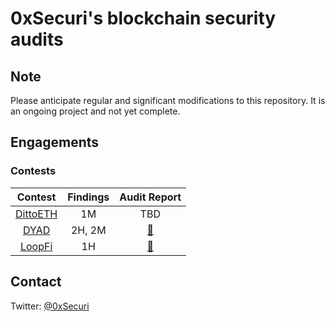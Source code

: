 # 0xSecuri's blockchain security audits

## Note

Please anticipate regular and significant modifications to this repository. It is an ongoing project and not yet complete.

## Engagements

### Contests

|                            Contest                            | Findings |                                 Audit Report                                  |
| :-----------------------------------------------------------: | :------: | :---------------------------------------------------------------------------: |
| [DittoETH](https://www.code4rena.com/audits/2024-03-dittoeth) |    1M    |                                      TBD                                      |
|     [DYAD](https://www.code4rena.com/audits/2024-04-dyad)     |  2H, 2M  | [📄](https://github.com/0xSecuri/audits/blob/main/reports/contests/DYAD.md)   |
|   [LoopFi](https://www.code4rena.com/audits/2024-05-loopfi)   |    1H    | [📄](https://github.com/0xSecuri/audits/blob/main/reports/contests/LoopFi.md) |

## Contact

Twitter: [@0xSecuri](https://twitter.com/0xSecuri)
